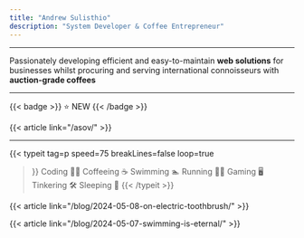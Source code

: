 ```yaml
---
title: "Andrew Sulisthio"
description: "System Developer & Coffee Entrepreneur"
---
```


---

Passionately developing efficient and easy-to-maintain **web solutions** for businesses whilst procuring and serving international connoisseurs with **auction-grade coffees**

---

{{< badge >}}
⭐ NEW
{{< /badge >}}

{{< article link="/asov/" >}}

---

{{< typeit 
    tag=p
    speed=75
    breakLines=false
    loop=true
>}}
Coding 🧑‍💻
Coffeeing ☕
Swimming 🏊
Running 🏃‍♂️
Gaming 🖥️
Tinkering 🛠️
Sleeping 🛌
{{< /typeit >}}

{{< article link="/blog/2024-05-08-on-electric-toothbrush/" >}}

{{< article link="/blog/2024-05-07-swimming-is-eternal/" >}}